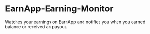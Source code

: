 # EarnApp-Earning-Monitor
Watches your earnings on EarnApp and notifies you when you earned balance or received an payout.
